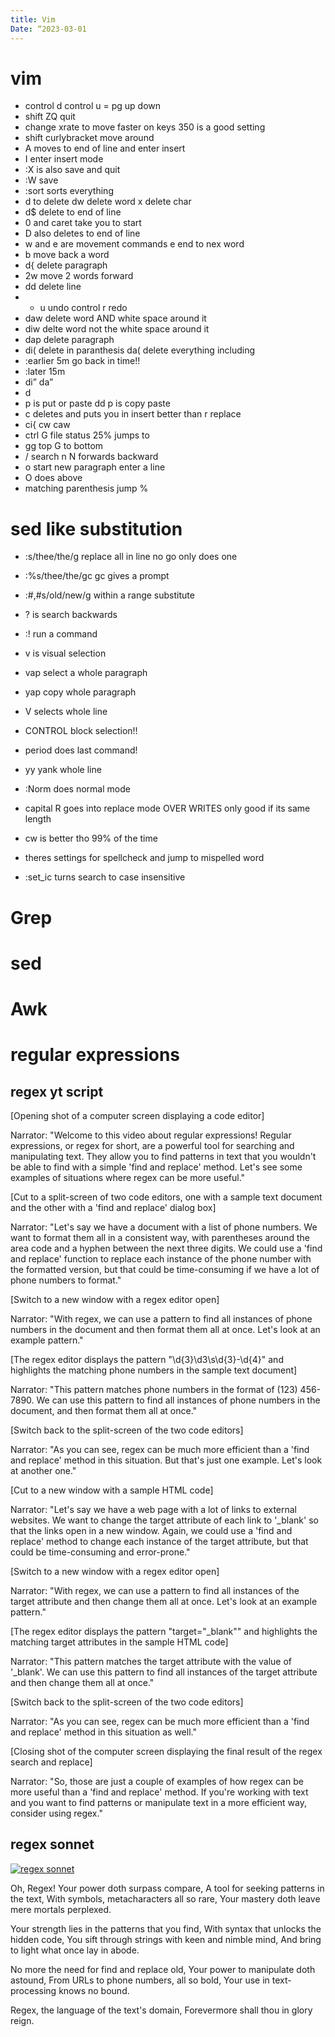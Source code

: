 ```yaml
---
title: Vim
Date: “2023-03-01
---
```

# vim

- control d control u = pg up down
- shift ZQ quit
- change xrate to move faster on keys 350 is a good setting
- shift curlybracket move around
-   A moves to end of line and enter insert
- I enter insert mode
- :X is also save and quit
- :W save
- :sort sorts everything
- d to delete dw delete word x delete char
- d$ delete to end of line
- 0 and caret take you to start
- D also deletes to end of line
- w and e are movement commands e end to nex word
- b move back a word
- d{ delete paragraph
- 2w move 2 words forward
- dd delete line
- - u undo control r redo
- daw delete word AND white space around it
- diw delte word not the white space around it
- dap delete paragraph
- di( delete in paranthesis da( delete everything including
- :earlier 5m go back in time!! 
- :later 15m
- di” da”
- d
- p is put or paste dd p is copy paste
- c deletes and puts you in insert better than r replace
- ci{ cw caw
- ctrl G file status 25% jumps to 
- gg top G to bottom
- / search n N forwards backward
- o start new paragraph enter a line
- O does above
- matching parenthesis jump %

# sed like substitution
- :s/thee/the/g replace all in line no go only does one
- :%s/thee/the/gc gc gives a prompt
- :#,#s/old/new/g within a range substitute

- ? is search backwards
- :! run a command
- v is visual selection
- vap select a whole paragraph
- yap copy whole paragraph
- V selects whole line
- CONTROL block selection!!
-  period does last command!
- yy yank whole line
- :Norm does normal mode
- capital R goes into replace mode OVER WRITES only good if its same length
- cw is better tho 99% of the time
- theres settings for spellcheck and jump to mispelled word
- :set_ic turns search to case insensitive

# Grep

# sed

# Awk

# regular expressions

## regex yt script

[Opening shot of a computer screen displaying a code editor]

Narrator: "Welcome to this video about regular expressions! Regular expressions, or regex for short, are a powerful tool for searching and manipulating text. They allow you to find patterns in text that you wouldn't be able to find with a simple 'find and replace' method. Let's see some examples of situations where regex can be more useful."

[Cut to a split-screen of two code editors, one with a sample text document and the other with a 'find and replace' dialog box]

Narrator: "Let's say we have a document with a list of phone numbers. We want to format them all in a consistent way, with parentheses around the area code and a hyphen between the next three digits. We could use a 'find and replace' function to replace each instance of the phone number with the formatted version, but that could be time-consuming if we have a lot of phone numbers to format."

[Switch to a new window with a regex editor open]

Narrator: "With regex, we can use a pattern to find all instances of phone numbers in the document and then format them all at once. Let's look at an example pattern."

[The regex editor displays the pattern "\d{3}\d3\s\d{3}-\d{4}" and highlights the matching phone numbers in the sample text document]

Narrator: "This pattern matches phone numbers in the format of (123) 456-7890. We can use this pattern to find all instances of phone numbers in the document, and then format them all at once."

[Switch back to the split-screen of the two code editors]

Narrator: "As you can see, regex can be much more efficient than a 'find and replace' method in this situation. But that's just one example. Let's look at another one."

[Cut to a new window with a sample HTML code]

Narrator: "Let's say we have a web page with a lot of links to external websites. We want to change the target attribute of each link to '_blank' so that the links open in a new window. Again, we could use a 'find and replace' method to change each instance of the target attribute, but that could be time-consuming and error-prone."

[Switch to a new window with a regex editor open]

Narrator: "With regex, we can use a pattern to find all instances of the target attribute and then change them all at once. Let's look at an example pattern."

[The regex editor displays the pattern "target="_blank"" and highlights the matching target attributes in the sample HTML code]

Narrator: "This pattern matches the target attribute with the value of '_blank'. We can use this pattern to find all instances of the target attribute and then change them all at once."

[Switch back to the split-screen of the two code editors]

Narrator: "As you can see, regex can be much more efficient than a 'find and replace' method in this situation as well."

[Closing shot of the computer screen displaying the final result of the regex search and replace]

Narrator: "So, those are just a couple of examples of how regex can be more useful than a 'find and replace' method. If you're working with text and you want to find patterns or manipulate text in a more efficient way, consider using regex."

## regex sonnet

[![regex sonnet](https://i.imgur.com/kLdEwoy.jpg)
](https://youtu.be/hb2qw-HeFpM)

Oh, Regex! Your power doth surpass compare,
A tool for seeking patterns in the text,
With symbols, metacharacters all so rare,
Your mastery doth leave mere mortals perplexed.

Your strength lies in the patterns that you find,
With syntax that unlocks the hidden code,
You sift through strings with keen and nimble mind,
And bring to light what once lay in abode.

No more the need for find and replace old,
Your power to manipulate doth astound,
From URLs to phone numbers, all so bold,
Your use in text-processing knows no bound.

Regex, the language of the text's domain,
Forevermore shall thou in glory reign.
